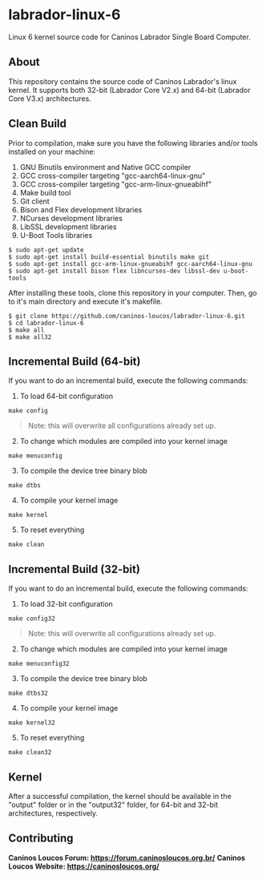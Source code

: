 # labrador-linux-6
Linux 6 kernel source code for Caninos Labrador Single Board Computer.

## About
This repository contains the source code of Caninos Labrador's linux
kernel. It supports both 32-bit (Labrador Core V2.x) and 64-bit 
(Labrador Core V3.x) architectures.

## Clean Build
Prior to compilation, make sure you have the following libraries and/or
tools installed on your machine:
1) GNU Binutils environment and Native GCC compiler
2) GCC cross-compiler targeting "gcc-aarch64-linux-gnu"
3) GCC cross-compiler targeting "gcc-arm-linux-gnueabihf"
4) Make build tool
5) Git client
6) Bison and Flex development libraries
7) NCurses development libraries
8) LibSSL development libraries
9) U-Boot Tools libraries

```
$ sudo apt-get update
$ sudo apt-get install build-essential binutils make git
$ sudo apt-get install gcc-arm-linux-gnueabihf gcc-aarch64-linux-gnu
$ sudo apt-get install bison flex libncurses-dev libssl-dev u-boot-tools
```

After installing these tools, clone this repository in your computer.
Then, go to it's main directory and execute it's makefile.

```
$ git clone https://github.com/caninos-loucos/labrador-linux-6.git
$ cd labrador-linux-6
$ make all
$ make all32
```

## Incremental Build (64-bit)
If you want to do an incremental build, execute the following commands:

1) To load 64-bit configuration
```
make config
```
>Note: this will overwrite all configurations already set up.

2) To change which modules are compiled into your kernel image
```
make menuconfig
```
3) To compile the device tree binary blob
```
make dtbs
```
4) To compile your kernel image
```
make kernel
```
5) To reset everything
```
make clean
```

## Incremental Build (32-bit)
If you want to do an incremental build, execute the following commands:

1) To load 32-bit configuration
```
make config32
```
>Note: this will overwrite all configurations already set up.

2) To change which modules are compiled into your kernel image
```
make menuconfig32
```
3) To compile the device tree binary blob
```
make dtbs32
```
4) To compile your kernel image
```
make kernel32
```
5) To reset everything
```
make clean32
```

## Kernel

After a successful compilation, the kernel should be available in 
the "output" folder or in the "output32" folder, for 64-bit and 32-bit 
architectures, respectively.

## Contributing

**Caninos Loucos Forum: <https://forum.caninosloucos.org.br/>**
**Caninos Loucos Website: <https://caninosloucos.org/>**

